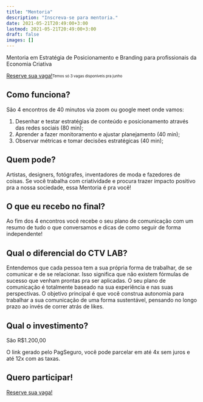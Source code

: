 ```yaml
---
title: "Mentoria"
description: "Inscreva-se para mentoria."
date: 2021-05-21T20:49:00+3:00
lastmod: 2021-05-21T20:49:00+3:00
draft: false
images: []
---
```


Mentoria em Estratégia de Posicionamento e Branding para profissionais da Economia Criativa

[Reserve sua vaga!](https://mlt279vdqra.typeform.com/to/ezIIBqwk)<sub><sup>Temos só 3 vagas disponíveis pra junho</sup></sub>

## Como funciona?

São 4 encontros de 40 minutos via zoom ou google meet onde vamos:

1. Desenhar e testar estratégias de conteúdo e posicionamento através das redes sociais (80 min);
2. Aprender a fazer monitoramento e ajustar planejamento (40 min);
3. Observar métricas e tomar decisões estratégicas (40 min);

## Quem pode?

Artistas, designers, fotógrafes, inventadores de moda e fazedores de coisas. Se você trabalha com criatividade e procura trazer impacto positivo pra a nossa sociedade, essa Mentoria é pra você!

## O que eu recebo no final?

Ao fim dos 4 encontros você recebe o seu plano de comunicação com um resumo de tudo o que conversamos e dicas de como seguir de forma independente!

## Qual o diferencial do CTV LAB?

Entendemos que cada pessoa tem a sua própria forma de trabalhar, de se comunicar e de se relacionar. Isso significa que não existem fórmulas de sucesso que venham prontas pra ser aplicadas. O seu plano de comunicação é totalmente baseado na sua experiência e nas suas perspectivas.
O objetivo principal é que você construa autonomia para trabalhar a sua comunicação de uma forma sustentável, pensando no longo prazo ao invés de correr atrás de likes.

## Qual o investimento?

São R$1.200,00

O link gerado pelo PagSeguro, você pode parcelar em até 4x sem juros e até 12x com as taxas.

## Quero participar!

<a class="btn btn-primary btn-md" href="https://mlt279vdqra.typeform.com/to/ezIIBqwk" role="button">Reserve sua vaga!</a>
